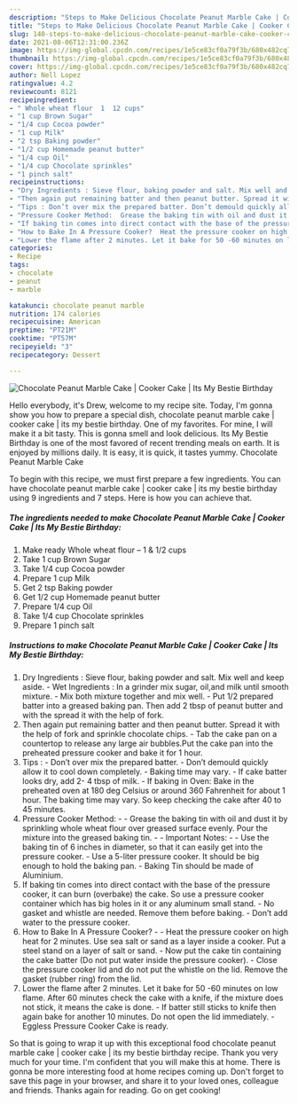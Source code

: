 ```yaml
---
description: "Steps to Make Delicious Chocolate Peanut Marble Cake | Cooker Cake | Its My Bestie Birthday"
title: "Steps to Make Delicious Chocolate Peanut Marble Cake | Cooker Cake | Its My Bestie Birthday"
slug: 140-steps-to-make-delicious-chocolate-peanut-marble-cake-cooker-cake-its-my-bestie-birthday
date: 2021-08-06T12:31:00.236Z
image: https://img-global.cpcdn.com/recipes/1e5ce83cf0a79f3b/680x482cq70/chocolate-peanut-marble-cake-cooker-cake-its-my-bestie-birthday-recipe-main-photo.jpg
thumbnail: https://img-global.cpcdn.com/recipes/1e5ce83cf0a79f3b/680x482cq70/chocolate-peanut-marble-cake-cooker-cake-its-my-bestie-birthday-recipe-main-photo.jpg
cover: https://img-global.cpcdn.com/recipes/1e5ce83cf0a79f3b/680x482cq70/chocolate-peanut-marble-cake-cooker-cake-its-my-bestie-birthday-recipe-main-photo.jpg
author: Nell Lopez
ratingvalue: 4.2
reviewcount: 8121
recipeingredient:
- " Whole wheat flour  1  12 cups"
- "1 cup Brown Sugar"
- "1/4 cup Cocoa powder"
- "1 cup Milk"
- "2 tsp Baking powder"
- "1/2 cup Homemade peanut butter"
- "1/4 cup Oil"
- "1/4 cup Chocolate sprinkles"
- "1 pinch salt"
recipeinstructions:
- "Dry Ingredients : Sieve flour, baking powder and salt. Mix well and keep aside. Wet Ingredients : In a grinder mix sugar, oil,and milk until smooth mixture. Mix both mixture together and mix well. Put 1/2 prepared batter into a greased baking pan. Then add 2 tbsp of peanut butter and with the spread it with the help of fork."
- "Then again put remaining batter and then peanut butter. Spread it with the help of fork and sprinkle chocolate chips. Tab the cake pan on a countertop to release any large air bubbles.Put the cake pan into the preheated pressure cooker and bake it for 1 hour."
- "Tips : Don’t over mix the prepared batter. Don’t demould quickly allow it to cool down completely. Baking time may vary. If cake batter looks dry, add 2- 4 tbsp of milk. If baking in Oven: Bake in the preheated oven at 180 deg Celsius or around 360 Fahrenheit for about 1 hour. The baking time may vary. So keep checking the cake after 40 to 45 minutes."
- "Pressure Cooker Method:  Grease the baking tin with oil and dust it by sprinkling whole wheat flour over greased surface evenly. Pour the mixture into the greased baking tin.  Important Notes:  Use the baking tin of 6 inches in diameter, so that it can easily get into the pressure cooker.  Use a 5-liter pressure cooker. It should be big enough to hold the baking pan.  Baking Tin should be made of Aluminium."
- "If baking tin comes into direct contact with the base of the pressure cooker, it can burn (overbake) the cake. So use a pressure cooker container which has big holes in it or any aluminum small stand.  No gasket and whistle are needed. Remove them before baking.  Don’t add water to the pressure cooker."
- "How to Bake In A Pressure Cooker?  Heat the pressure cooker on high heat for 2 minutes. Use sea salt or sand as a layer inside a cooker. Put a steel stand on a layer of salt or sand.  Now put the cake tin containing the cake batter (Do not put water inside the pressure cooker).  Close the pressure cooker lid and do not put the whistle on the lid. Remove the gasket (rubber ring) from the lid."
- "Lower the flame after 2 minutes. Let it bake for 50 -60 minutes on low flame. After 60 minutes check the cake with a knife, if the mixture does not stick, it means the cake is done.  If batter still sticks to knife then again bake for another 10 minutes. Do not open the lid immediately.  Eggless Pressure Cooker Cake is ready."
categories:
- Recipe
tags:
- chocolate
- peanut
- marble

katakunci: chocolate peanut marble 
nutrition: 174 calories
recipecuisine: American
preptime: "PT21M"
cooktime: "PT57M"
recipeyield: "3"
recipecategory: Dessert

---
```



![Chocolate Peanut Marble Cake | Cooker Cake | Its My Bestie Birthday](https://img-global.cpcdn.com/recipes/1e5ce83cf0a79f3b/680x482cq70/chocolate-peanut-marble-cake-cooker-cake-its-my-bestie-birthday-recipe-main-photo.jpg)

Hello everybody, it's Drew, welcome to my recipe site. Today, I'm gonna show you how to prepare a special dish, chocolate peanut marble cake | cooker cake | its my bestie birthday. One of my favorites. For mine, I will make it a bit tasty. This is gonna smell and look delicious.
 Its My Bestie Birthday is one of the most favored of recent trending meals on earth. It is enjoyed by millions daily. It is easy, it is quick, it tastes yummy. Chocolate Peanut Marble Cake 




To begin with this recipe, we must first prepare a few ingredients. You can have chocolate peanut marble cake | cooker cake | its my bestie birthday using 9 ingredients and 7 steps. Here is how you can achieve that.

<!--inarticleads1-->

##### The ingredients needed to make Chocolate Peanut Marble Cake | Cooker Cake | Its My Bestie Birthday:

1. Make ready  Whole wheat flour – 1 &amp; 1/2 cups
1. Take 1 cup Brown Sugar
1. Take 1/4 cup Cocoa powder
1. Prepare 1 cup Milk
1. Get 2 tsp Baking powder
1. Get 1/2 cup Homemade peanut butter
1. Prepare 1/4 cup Oil
1. Take 1/4 cup Chocolate sprinkles
1. Prepare 1 pinch salt




<!--inarticleads2-->

##### Instructions to make Chocolate Peanut Marble Cake | Cooker Cake | Its My Bestie Birthday:

1. Dry Ingredients : Sieve flour, baking powder and salt. Mix well and keep aside. - Wet Ingredients : In a grinder mix sugar, oil,and milk until smooth mixture. - Mix both mixture together and mix well. - Put 1/2 prepared batter into a greased baking pan. Then add 2 tbsp of peanut butter and with the spread it with the help of fork.
1. Then again put remaining batter and then peanut butter. Spread it with the help of fork and sprinkle chocolate chips. - Tab the cake pan on a countertop to release any large air bubbles.Put the cake pan into the preheated pressure cooker and bake it for 1 hour.
1. Tips : - Don’t over mix the prepared batter. - Don’t demould quickly allow it to cool down completely. - Baking time may vary. - If cake batter looks dry, add 2- 4 tbsp of milk. - If baking in Oven: Bake in the preheated oven at 180 deg Celsius or around 360 Fahrenheit for about 1 hour. The baking time may vary. So keep checking the cake after 40 to 45 minutes.
1. Pressure Cooker Method: -  - Grease the baking tin with oil and dust it by sprinkling whole wheat flour over greased surface evenly. Pour the mixture into the greased baking tin. -  - Important Notes: -  - Use the baking tin of 6 inches in diameter, so that it can easily get into the pressure cooker.  - Use a 5-liter pressure cooker. It should be big enough to hold the baking pan.  - Baking Tin should be made of Aluminium.
1. If baking tin comes into direct contact with the base of the pressure cooker, it can burn (overbake) the cake. So use a pressure cooker container which has big holes in it or any aluminum small stand.  - No gasket and whistle are needed. Remove them before baking.  - Don’t add water to the pressure cooker.
1. How to Bake In A Pressure Cooker? -  - Heat the pressure cooker on high heat for 2 minutes. Use sea salt or sand as a layer inside a cooker. Put a steel stand on a layer of salt or sand.  - Now put the cake tin containing the cake batter (Do not put water inside the pressure cooker).  - Close the pressure cooker lid and do not put the whistle on the lid. Remove the gasket (rubber ring) from the lid.
1. Lower the flame after 2 minutes. Let it bake for 50 -60 minutes on low flame. After 60 minutes check the cake with a knife, if the mixture does not stick, it means the cake is done.  - If batter still sticks to knife then again bake for another 10 minutes. Do not open the lid immediately.  - Eggless Pressure Cooker Cake is ready.




So that is going to wrap it up with this exceptional food chocolate peanut marble cake | cooker cake | its my bestie birthday recipe. Thank you very much for your time. I'm confident that you will make this at home. There is gonna be more interesting food at home recipes coming up. Don't forget to save this page in your browser, and share it to your loved ones, colleague and friends. Thanks again for reading. Go on get cooking!
